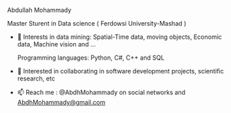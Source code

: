 Abdullah Mohammady

Master Sturent in Data science ( Ferdowsi University-Mashad )

- 👀 Interests in data mining: Spatial-Time data, moving objects, Economic data, Machine vision and ...

    Programming languages: Python, C#, C++ and SQL

- 💞️ Interested in collaborating in software development projects, scientific research, etc
- 📫 Reach me : @AbdhMohammady on social networks and AbdhMohammady@gmail.com

<!---
AbdhMohammady/AbdhMohammady is a ✨ special ✨ repository because its `README.md` (this file) appears on your GitHub profile.
You can click the Preview link to take a look at your changes.
--->
